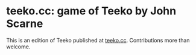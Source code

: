 # teeko.cc: game of Teeko by John Scarne

This is an edition of Teeko published at [teeko.cc](https://teeko.cc).
Contributions more than welcome.